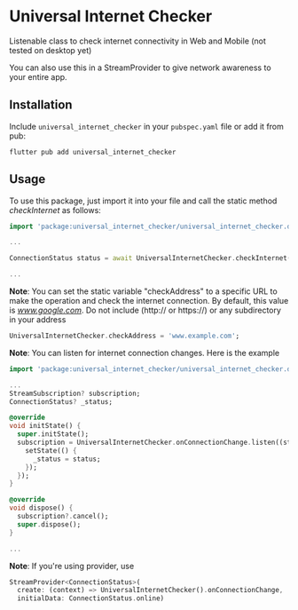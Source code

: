 # Universal Internet Checker

Listenable class to check internet connectivity in Web and Mobile
(not tested on desktop yet)

You can also use this in a StreamProvider to give network awareness to your entire app.

## Installation
Include `universal_internet_checker` in your `pubspec.yaml` file
or add it from pub:

```
flutter pub add universal_internet_checker
```

## Usage

To use this package, just import it into your file and call the static method *checkInternet* as follows:

```dart
import 'package:universal_internet_checker/universal_internet_checker.dart';

...

ConnectionStatus status = await UniversalInternetChecker.checkInternet();

...

```

**Note**: You can set the static variable "checkAddress" to a specific URL to make the operation and check the internet connection. By default, this value is *www.google.com*. Do not include (http:// or https://)  or any subdirectory in your address

```dart
UniversalInternetChecker.checkAddress = 'www.example.com';
```

**Note**: You can listen for internet connection changes. Here is the example

```dart
import 'package:universal_internet_checker/universal_internet_checker.dart';

...
StreamSubscription? subscription;
ConnectionStatus? _status;

@override
void initState() {
  super.initState();
  subscription = UniversalInternetChecker.onConnectionChange.listen((status) {
    setState(() {
      _status = status;
    });
  });
}

@override
void dispose() {
  subscription?.cancel();
  super.dispose();
}

...

```

**Note**: If you're using provider, use

```dart
StreamProvider<ConnectionStatus>(
  create: (context) => UniversalInternetChecker().onConnectionChange,
  initialData: ConnectionStatus.online)

```